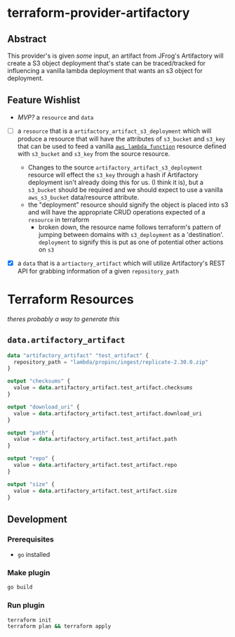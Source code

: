 # terraform-provider-artifactory

## Abstract
This provider's is given *some* input, an artifact from JFrog's
Artifactory will create a S3 object deployment that's state can be
traced/tracked for influencing a vanilla lambda deployment that wants an s3
object for deployment.

## Feature Wishlist

- *MVP?* a `resource` and `data`
 - [ ] a `resource` that is a `artifactory_artifact_s3_deployment` which will produce a
   resource that will have the attributes of `s3_bucket` and `s3_key` that can be
   used to feed a vanilla
   [`aws_lambda_function`](https://www.terraform.io/docs/providers/aws/r/lambda_function.html)
   resource defined with `s3_bucket` and `s3_key` from the source resource. 
   - Changes to the source `artifactory_artifact_s3_deployment` resource
     will effect the `s3_key` through a hash if Artifactory deployment isn't
     already doing this for us. (I think it is), but a `s3_bucket` 
     should be required and we should expect to use a vanilla
     `aws_s3_bucket` data/resource attribute.
   - the "deployment" resource should signify the object is placed into s3 and will
     have the appropriate CRUD operations expected of a `resource` in terraform
     - broken down, the resource name follows terraform's pattern of jumping
       between domains with `s3_deployment` as a 'destination'. `deployment` to
       signify this is put as one of potential other actions on `s3`
 - [X] a `data` that is a `artiactory_artifact` which will utilize Artifactory's
   REST API for grabbing information of a given `repository_path`


# Terraform Resources

_theres probably a way to generate this_

## `data.artifactory_artifact`
```terraform
data "artifactory_artifact" "test_artifact" {
  repository_path = "lambda/propinc/ingest/replicate-2.30.0.zip"
}

output "checksums" {
  value = data.artifactory_artifact.test_artifact.checksums
}

output "download_uri" {
  value = data.artifactory_artifact.test_artifact.download_uri
}

output "path" {
  value = data.artifactory_artifact.test_artifact.path
}

output "repo" {
  value = data.artifactory_artifact.test_artifact.repo
}

output "size" {
  value = data.artifactory_artifact.test_artifact.size
}
```



## Development

### Prerequisites

- `go` installed

### Make plugin

```sh
go build
```

### Run plugin

```sh
terraform init
terraform plan && terraform apply
```
